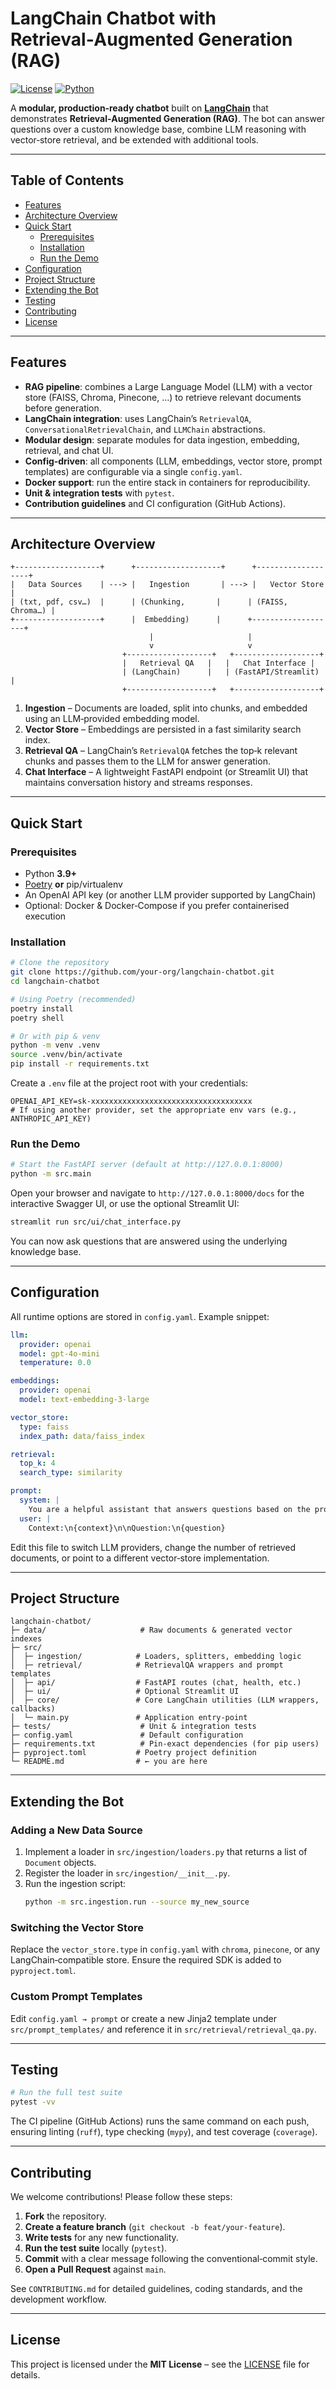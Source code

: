 # LangChain Chatbot with Retrieval‑Augmented Generation (RAG)

[![License](https://img.shields.io/badge/license-MIT-blue.svg)](LICENSE)
[![Python](https://img.shields.io/badge/python-3.9%2B-blue.svg)](https://www.python.org/)

A **modular, production‑ready chatbot** built on **[LangChain](https://python.langchain.com/)** that demonstrates **Retrieval‑Augmented Generation (RAG)**.  The bot can answer questions over a custom knowledge base, combine LLM reasoning with vector‑store retrieval, and be extended with additional tools.

---

## Table of Contents

- [Features](#features)
- [Architecture Overview](#architecture-overview)
- [Quick Start](#quick-start)
  - [Prerequisites](#prerequisites)
  - [Installation](#installation)
  - [Run the Demo](#run-the-demo)
- [Configuration](#configuration)
- [Project Structure](#project-structure)
- [Extending the Bot](#extending-the-bot)
- [Testing](#testing)
- [Contributing](#contributing)
- [License](#license)

---

## Features

- **RAG pipeline**: combines a Large Language Model (LLM) with a vector store (FAISS, Chroma, Pinecone, …) to retrieve relevant documents before generation.
- **LangChain integration**: uses LangChain’s `RetrievalQA`, `ConversationalRetrievalChain`, and `LLMChain` abstractions.
- **Modular design**: separate modules for data ingestion, embedding, retrieval, and chat UI.
- **Config‑driven**: all components (LLM, embeddings, vector store, prompt templates) are configurable via a single `config.yaml`.
- **Docker support**: run the entire stack in containers for reproducibility.
- **Unit & integration tests** with `pytest`.
- **Contribution guidelines** and CI configuration (GitHub Actions).

---

## Architecture Overview

```
+-------------------+      +-------------------+      +-------------------+
|   Data Sources    | ---> |   Ingestion       | ---> |   Vector Store    |
| (txt, pdf, csv…)  |      | (Chunking,       |      | (FAISS, Chroma…) |
+-------------------+      |  Embedding)      |      +-------------------+
                               |                     |
                               v                     v
                         +-------------------+   +-------------------+
                         |   Retrieval QA   |   |   Chat Interface |
                         | (LangChain)      |   | (FastAPI/Streamlit) |
                         +-------------------+   +-------------------+
```

1. **Ingestion** – Documents are loaded, split into chunks, and embedded using an LLM‑provided embedding model.
2. **Vector Store** – Embeddings are persisted in a fast similarity search index.
3. **Retrieval QA** – LangChain’s `RetrievalQA` fetches the top‑k relevant chunks and passes them to the LLM for answer generation.
4. **Chat Interface** – A lightweight FastAPI endpoint (or Streamlit UI) that maintains conversation history and streams responses.

---

## Quick Start

### Prerequisites

- Python **3.9+**
- [Poetry](https://python-poetry.org/) **or** pip/virtualenv
- An OpenAI API key (or another LLM provider supported by LangChain)
- Optional: Docker & Docker‑Compose if you prefer containerised execution

### Installation

```bash
# Clone the repository
git clone https://github.com/your-org/langchain-chatbot.git
cd langchain-chatbot

# Using Poetry (recommended)
poetry install
poetry shell

# Or with pip & venv
python -m venv .venv
source .venv/bin/activate
pip install -r requirements.txt
```

Create a `.env` file at the project root with your credentials:

```dotenv
OPENAI_API_KEY=sk-xxxxxxxxxxxxxxxxxxxxxxxxxxxxxxxxxxxx
# If using another provider, set the appropriate env vars (e.g., ANTHROPIC_API_KEY)
```

### Run the Demo

```bash
# Start the FastAPI server (default at http://127.0.0.1:8000)
python -m src.main
```

Open your browser and navigate to `http://127.0.0.1:8000/docs` for the interactive Swagger UI, or use the optional Streamlit UI:

```bash
streamlit run src/ui/chat_interface.py
```

You can now ask questions that are answered using the underlying knowledge base.

---

## Configuration

All runtime options are stored in `config.yaml`.  Example snippet:

```yaml
llm:
  provider: openai
  model: gpt-4o-mini
  temperature: 0.0

embeddings:
  provider: openai
  model: text-embedding-3-large

vector_store:
  type: faiss
  index_path: data/faiss_index

retrieval:
  top_k: 4
  search_type: similarity

prompt:
  system: |
    You are a helpful assistant that answers questions based on the provided context.
  user: |
    Context:\n{context}\n\nQuestion:\n{question}
```

Edit this file to switch LLM providers, change the number of retrieved documents, or point to a different vector‑store implementation.

---

## Project Structure

```
langchain-chatbot/
├─ data/                     # Raw documents & generated vector indexes
├─ src/
│  ├─ ingestion/            # Loaders, splitters, embedding logic
│  ├─ retrieval/            # RetrievalQA wrappers and prompt templates
│  ├─ api/                  # FastAPI routes (chat, health, etc.)
│  ├─ ui/                   # Optional Streamlit UI
│  ├─ core/                 # Core LangChain utilities (LLM wrappers, callbacks)
│  └─ main.py               # Application entry‑point
├─ tests/                    # Unit & integration tests
├─ config.yaml               # Default configuration
├─ requirements.txt          # Pin‑exact dependencies (for pip users)
├─ pyproject.toml           # Poetry project definition
└─ README.md                # ← you are here
```

---

## Extending the Bot

### Adding a New Data Source
1. Implement a loader in `src/ingestion/loaders.py` that returns a list of `Document` objects.
2. Register the loader in `src/ingestion/__init__.py`.
3. Run the ingestion script:
   ```bash
   python -m src.ingestion.run --source my_new_source
   ```

### Switching the Vector Store
Replace the `vector_store.type` in `config.yaml` with `chroma`, `pinecone`, or any LangChain‑compatible store.  Ensure the required SDK is added to `pyproject.toml`.

### Custom Prompt Templates
Edit `config.yaml → prompt` or create a new Jinja2 template under `src/prompt_templates/` and reference it in `src/retrieval/retrieval_qa.py`.

---

## Testing

```bash
# Run the full test suite
pytest -vv
```

The CI pipeline (GitHub Actions) runs the same command on each push, ensuring linting (`ruff`), type checking (`mypy`), and test coverage (`coverage`).

---

## Contributing

We welcome contributions! Please follow these steps:

1. **Fork** the repository.
2. **Create a feature branch** (`git checkout -b feat/your-feature`).
3. **Write tests** for any new functionality.
4. **Run the test suite** locally (`pytest`).
5. **Commit** with a clear message following the conventional‑commit style.
6. **Open a Pull Request** against `main`.

See `CONTRIBUTING.md` for detailed guidelines, coding standards, and the development workflow.

---

## License

This project is licensed under the **MIT License** – see the [LICENSE](LICENSE) file for details.
